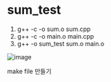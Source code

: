 # sum_test


1. g++ -c -o sum.o sum.cpp
2. g++ -c -o main.o main.cpp
3. g++ -o sum_test sum.o main.o

![image](https://user-images.githubusercontent.com/46625602/86987681-9330dc80-c1d1-11ea-8d9d-eddcce927449.png)

make file 만들기

